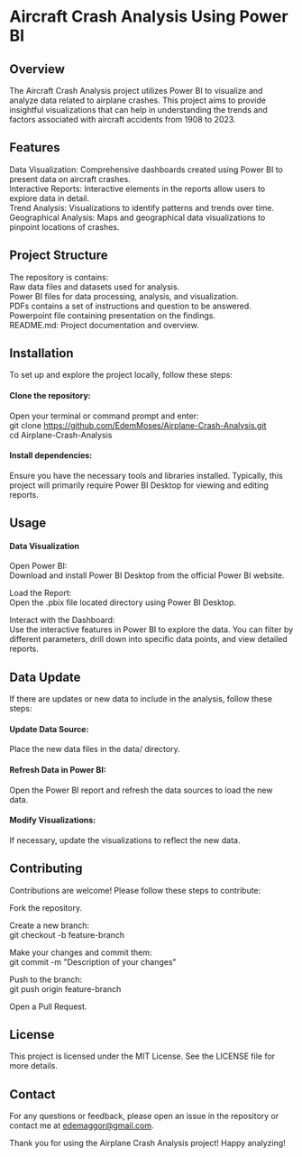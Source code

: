 # Aircraft Crash Analysis Using Power BI
## Overview
The Aircraft Crash Analysis project utilizes Power BI to visualize and analyze data related to airplane crashes. This project aims to provide insightful visualizations that can help in understanding the trends and factors associated with aircraft accidents from 1908 to 2023.

## Features
Data Visualization: Comprehensive dashboards created using Power BI to present data on aircraft crashes.  
Interactive Reports: Interactive elements in the reports allow users to explore data in detail.  
Trend Analysis: Visualizations to identify patterns and trends over time.  
Geographical Analysis: Maps and geographical data visualizations to pinpoint locations of crashes.  

## Project Structure
The repository is contains:  
Raw data files and datasets used for analysis.  
Power BI files for data processing, analysis, and visualization.  
PDFs contains a set of instructions and question to be answered.  
Powerpoint file containing presentation on the findings.  
README.md: Project documentation and overview.  

## Installation
To set up and explore the project locally, follow these steps:  

#### Clone the repository:
Open your terminal or command prompt and enter:  
git clone https://github.com/EdemMoses/Airplane-Crash-Analysis.git  
cd Airplane-Crash-Analysis  

#### Install dependencies:  
Ensure you have the necessary tools and libraries installed. Typically, this project will primarily require Power BI Desktop for viewing and editing reports.  

## Usage
#### Data Visualization
Open Power BI:  
Download and install Power BI Desktop from the official Power BI website.  

Load the Report:  
Open the .pbix file located directory using Power BI Desktop.  

Interact with the Dashboard:  
Use the interactive features in Power BI to explore the data. You can filter by different parameters, drill down into specific data points, and view detailed reports.

## Data Update
If there are updates or new data to include in the analysis, follow these steps:

#### Update Data Source:  
Place the new data files in the data/ directory.

#### Refresh Data in Power BI:  
Open the Power BI report and refresh the data sources to load the new data.

#### Modify Visualizations:  
If necessary, update the visualizations to reflect the new data.

## Contributing
Contributions are welcome! Please follow these steps to contribute:

Fork the repository.  

Create a new branch:  
git checkout -b feature-branch  

Make your changes and commit them:  
git commit -m "Description of your changes"  

Push to the branch:  
git push origin feature-branch  

Open a Pull Request.

## License
This project is licensed under the MIT License. See the LICENSE file for more details.

## Contact
For any questions or feedback, please open an issue in the repository or contact me at edemaggor@gmail.com.

Thank you for using the Airplane Crash Analysis project! Happy analyzing!

